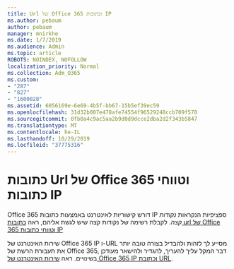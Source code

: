```yaml
---
title: Url של Office 365 וכתובות IP
ms.author: pebaum
author: pebaum
manager: mnirkhe
ms.date: 1/7/2019
ms.audience: Admin
ms.topic: article
ROBOTS: NOINDEX, NOFOLLOW
localization_priority: Normal
ms.collection: Adm_O365
ms.custom:
- "287"
- "827"
- "1600028"
ms.assetid: 6056169e-6e69-4b5f-bb67-15b5ef39ec59
ms.openlocfilehash: 31d32b007e478afe74554f96529248ccb709f570
ms.sourcegitcommit: 0fb0a4c9ac5aa2b9d0d9dcce2dba2d2f343b5847
ms.translationtype: MT
ms.contentlocale: he-IL
ms.lasthandoff: 10/29/2019
ms.locfileid: "37775316"
---
```

# <a name="office-365-urls-and-ip-address-ranges"></a>כתובות Url של Office 365 וטווחי כתובות IP

Office 365 דורש קישוריות לאינטרנט באמצעות כתובות IP ספציפיות הנקראות *נקודות קצה*.
לקבלת רשימה של נקודות קצה שיש לגשת אליהם, ראה [כתובות url של Office 365 וטווחי כתובות IP](https://docs.microsoft.com/office365/enterprise/urls-and-ip-address-ranges) 

שירות האינטרנט של Office 365 IP ו-URL מסייע לך לזהות ולהבדיל בצורה טובה יותר את תעבורת הרשת של Office 365, דבר המקל עליך להעריך, להגדיר ולהישאר מעודכן בשינויים. ראה [שירות האינטרנט של Office 365 IP וכתובת URL](https://docs.microsoft.com/office365/enterprise/office-365-ip-web-service).